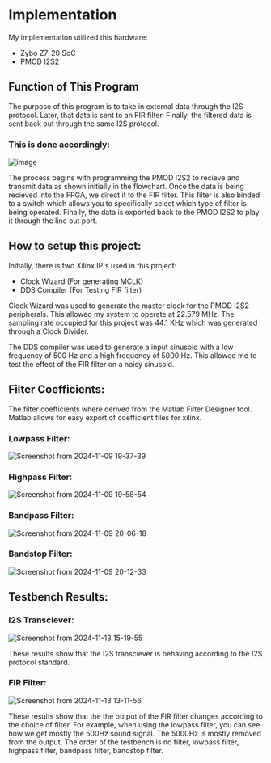 # Implementation
My implementation utilized this hardware:
- Zybo Z7-20 SoC
- PMOD I2S2

## Function of This Program
The purpose of this program is to take in external data through the I2S protocol. Later, that data is sent to an FIR filter. Finally, the filtered data is sent back out through the same I2S protocol.

### This is done accordingly:
![image](https://github.com/user-attachments/assets/67ba868f-7f1e-4362-a067-ea02bd34c124)

The process begins with programming the PMOD I2S2 to recieve and transmit data as shown initially in the flowchart. Once the data is being recieved into the FPGA, we direct it to the FIR filter. This filter is also binded to a switch which allows you to specifically select which type of filter is being operated. Finally, the data is exported back to the PMOD I2S2 to play it through the line out port.

## How to setup this project:

Initially, there is two Xilinx IP's used in this project:
- Clock Wizard (For generating MCLK)
- DDS Compiler (For Testing FIR filter)

Clock Wizard was used to generate the master clock for the PMOD I2S2 peripherals. This allowed my system to operate at 22.579 MHz. The sampling rate occupied for this project was 44.1 KHz which was generated through a Clock Divider. 

The DDS compiler was used to generate a input sinusoid with a low frequency of 500 Hz and a high frequency of 5000 Hz. This allowed me to test the effect of the FIR filter on a noisy sinusoid.

## Filter Coefficients:

The filter coefficients where derived from the Matlab Filter Designer tool. Matlab allows for easy export of coefficient files for xilinx.

### Lowpass Filter:
![Screenshot from 2024-11-09 19-37-39](https://github.com/user-attachments/assets/e868e3e1-9413-4a04-a08d-4c8e129e21b5)

### Highpass Filter:
![Screenshot from 2024-11-09 19-58-54](https://github.com/user-attachments/assets/8ac22519-7b83-472b-8ee5-c20f932a6914)

### Bandpass Filter:
![Screenshot from 2024-11-09 20-06-18](https://github.com/user-attachments/assets/4a5bdaa6-bd50-49ca-a07a-e6884792e5cb)

### Bandstop Filter:
![Screenshot from 2024-11-09 20-12-33](https://github.com/user-attachments/assets/911df234-0bdd-4e7c-b636-cad770ebadcc)

## Testbench Results:

### I2S Transciever:
![Screenshot from 2024-11-13 15-19-55](https://github.com/user-attachments/assets/af0ce3a7-96dc-434e-8934-873af45f7a4f)

These results show that the I2S transciever is behaving according to the I2S protocol standard.

### FIR Filter:
![Screenshot from 2024-11-13 13-11-56](https://github.com/user-attachments/assets/e6280a9c-220b-4d35-a68b-6db42d244812)

These results show that the the output of the FIR filter changes according to the choice of filter. For example, when using the lowpass filter, you can see how we get mostly the 500Hz sound signal. The 5000Hz is mostly removed from the output. The order of the testbench is no filter, lowpass filter, highpass filter, bandpass filter, bandstop filter.




